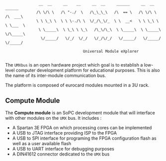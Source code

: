 ```
                    
               __  __     __    __     __  __     ______     __  __     ______    
              /\ \/\ \   /\ "-./  \   /\_\_\_\   /\  == \   /\ \/\ \   /\  ___\   
              \ \ \_\ \  \ \ \-./\ \  \/_/\_\/_  \ \  __<   \ \ \_\ \  \ \___  \  
               \ \_____\  \ \_\ \ \_\   /\_\/\_\  \ \_____\  \ \_____\  \/\_____\ 
                \/_____/   \/_/  \/_/   \/_/\/_/   \/_____/   \/_____/   \/_____/ 
                                         
                                   Universal Module eXplorer
                                                                 
```

The `UMXbus` is an open hardware project which goal is to establish a low-level computer development platform for educational purposes. This is also the name of its inter-module communication bus.

The platform is composed of eurocard modules mounted in a 3U rack.

## Compute Module

The **Compute module** is an SoPC development module that will interface with other modules on the `UMX` bus.
It includes :
- A Spartan 3E FPGA on which processing cores can be implemented
- A USB to JTAG interface providing ISP to the FPGA
- A USB to SPI interface for programing the FPGA configuration flash as well as a user available flash
- A USB to UART interface for debugging purposes
- A DIN41612 connector dedicated to the `UMX` bus
